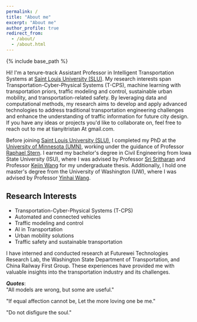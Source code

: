 ```yaml
---
permalink: /
title: "About me"
excerpt: "About me"
author_profile: true
redirect_from: 
  - /about/
  - /about.html
---
```

{% include base_path %}
<!-- Google tag (gtag.js) -->
<script async src="https://www.googletagmanager.com/gtag/js?id=G-3E74C49H73"></script>
<script>
  window.dataLayer = window.dataLayer || [];
  function gtag(){dataLayer.push(arguments);}
  gtag('js', new Date());

  gtag('config', 'G-3E74C49H73');
</script>


Hi! I'm a tenure-track Assistant Professor in Intelligent Transportation Systems at [Saint Louis University (SLU)](https://www.slu.edu/science-and-engineering/academics/civil-engineering/faculty/index.php). My research interests span Transportation-Cyber-Physical Systems (T-CPS), machine learning with transportation priors, traffic modeling and control, sustainable urban mobility, and transportation-related safety. By leveraging data and computational methods, my research aims to develop and apply advanced technologies to address traditional transportation engineering challenges and enhance the understanding of traffic information for future city design. If you have any ideas or projects you'd like to collaborate on, feel free to reach out to me at tianyitristan At gmail.com.

Before joining [Saint Louis University (SLU)](https://www.slu.edu/), I completed my PhD at the [University of Minnesota (UMN)](https://cse.umn.edu/cege), working under the guidance of Professor [Raphael Stern](https://cse.umn.edu/cege/stern-raphael). I earned my bachelor's degree in Civil Engineering from Iowa State University (ISU), where I was advised by Professor [Sri Sritharan](https://www.engineering.iastate.edu/people/profile/sri/) and Professor [Kejin Wang](https://www.engineering.iastate.edu/people/profile/kejinw/) for my undergraduate thesis. Additionally, I hold one master's degree from the University of Washington (UW), where I was advised by Professor [Yinhai Wang](https://www.ce.washington.edu/facultyfinder/yinhai-wang). 

 
Research Interests
---
* Transportation-Cyber-Physical Systems (T-CPS)
* Automated and connected vehicles
* Traffic modeling and control
* AI in Transportation
* Urban mobility solutions
* Traffic safety and sustainable transportation


I have interned and conducted research at Futurewei Technologies Research Lab, the Washington State Department of Transportation, and China Railway First Group. These experiences have provided me with valuable insights into the transportation industry and its challenges.

***Quotes***:<br/>
"All models are wrong, but some are useful."<br/>

"If equal affection cannot be, Let the more loving one be me."<br/>

"Do not disfigure the soul."<br/>


<!--"Doing a PhD and conducting research is just a job. Doing ok jobs and being an average person is already excellent. My life has been happy; I have lovely parents and partner. I do not need to use work/career to prove myself"<br/>>-->





<script type='text/javascript' id='clustrmaps' src='//cdn.clustrmaps.com/map_v2.js?cl=ffffff&w=a&t=tt&d=mOLq8ml6_8GeJFfRaOGlKt1qOHfyBzpQU0YGiQEZeOA'></script>
